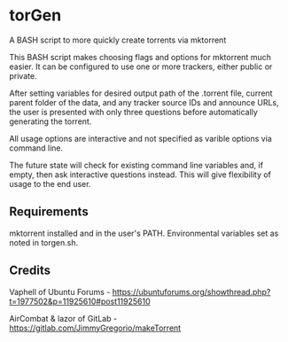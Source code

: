 # torGen
A BASH script to more quickly create torrents via mktorrent

This BASH script makes choosing flags and options for mktorrent much easier. It can be configured to use one or more trackers, either public or private.

After setting variables for desired output path of the .torrent file, current parent folder of the data, and any tracker source IDs and announce URLs, the user is presented with only three questions before automatically generating the torrent.

All usage options are interactive and not specified as varible options via command line.

The future state will check for existing command line variables and, if empty, then ask interactive questions instead. This will give flexibility of usage to the end user.

## Requirements

mktorrent installed and in the user's PATH.
Environmental variables set as noted in torgen.sh.

## Credits

Vaphell of Ubuntu Forums - https://ubuntuforums.org/showthread.php?t=1977502&p=11925610#post11925610

AirCombat & lazor of GitLab - https://gitlab.com/JimmyGregorio/makeTorrent
